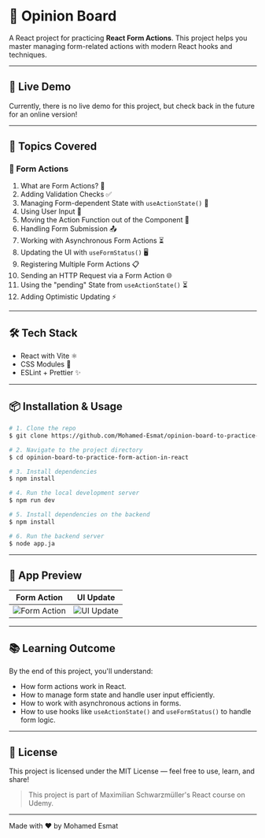 # 📝 Opinion Board

A React project for practicing **React Form Actions**. This project helps you master managing form-related actions with modern React hooks and techniques.

---

## 🚀 Live Demo

Currently, there is no live demo for this project, but check back in the future for an online version!

---

## 🧠 Topics Covered

### 🎯 Form Actions

1. What are Form Actions? 🤔
2. Adding Validation Checks ✅
3. Managing Form-dependent State with `useActionState()` 🧠
4. Using User Input 💬
5. Moving the Action Function out of the Component 🔄
6. Handling Form Submission 📤
7. Working with Asynchronous Form Actions ⏳
8. Updating the UI with `useFormStatus()` 🖥️
9. Registering Multiple Form Actions 📋
10. Sending an HTTP Request via a Form Action 🌐
11. Using the "pending" State from `useActionState()` ⏳
12. Adding Optimistic Updating ⚡

---

## 🛠️ Tech Stack

* React with Vite ⚛️
* CSS Modules 🎨
* ESLint + Prettier ✨

---

## 📦 Installation & Usage

```bash
# 1. Clone the repo
$ git clone https://github.com/Mohamed-Esmat/opinion-board-to-practice-form-action-in-react

# 2. Navigate to the project directory
$ cd opinion-board-to-practice-form-action-in-react

# 3. Install dependencies
$ npm install

# 4. Run the local development server
$ npm run dev

# 5. Install dependencies on the backend
$ npm install

# 6. Run the backend server
$ node app.ja
```

---

## 📸 App Preview

|                            Form Action                                               |                           UI Update                                                         |
| :----------------------------------------------------------------------------------: | :-----------------------------------------------------------------------------------------: |
| ![Form Action](https://res.cloudinary.com/tawfeer/image/upload/v1747329171/form_opinion_wsympu.png) | ![UI Update](https://res.cloudinary.com/tawfeer/image/upload/v1747329183/users_opinions_gskyku.png)

---

## 📚 Learning Outcome

By the end of this project, you'll understand:

* How form actions work in React.
* How to manage form state and handle user input efficiently.
* How to work with asynchronous actions in forms.
* How to use hooks like `useActionState()` and `useFormStatus()` to handle form logic.

---

## 📜 License

This project is licensed under the MIT License — feel free to use, learn, and share!

> This project is part of Maximilian Schwarzmüller's React course on Udemy.

---

Made with ❤️ by Mohamed Esmat
